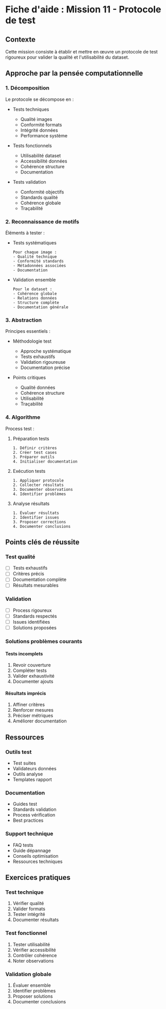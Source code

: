 # Fiche d'aide : Mission 11 - Protocole de test

## Contexte
Cette mission consiste à établir et mettre en œuvre un protocole de test rigoureux pour valider la qualité et l'utilisabilité du dataset.

## Approche par la pensée computationnelle

### 1. Décomposition
Le protocole se décompose en :
- Tests techniques
  * Qualité images
  * Conformité formats
  * Intégrité données
  * Performance système

- Tests fonctionnels
  * Utilisabilité dataset
  * Accessibilité données
  * Cohérence structure
  * Documentation

- Tests validation
  * Conformité objectifs
  * Standards qualité
  * Cohérence globale
  * Traçabilité

### 2. Reconnaissance de motifs
Éléments à tester :
- Tests systématiques

  ```
  Pour chaque image :
  - Qualité technique
  - Conformité standards
  - Métadonnées associées
  - Documentation
  ```

- Validation ensemble

  ```
  Pour le dataset :
  - Cohérence globale
  - Relations données
  - Structure complète
  - Documentation générale
  ```

### 3. Abstraction
Principes essentiels :
- Méthodologie test
  * Approche systématique
  * Tests exhaustifs
  * Validation rigoureuse
  * Documentation précise

- Points critiques
  * Qualité données
  * Cohérence structure
  * Utilisabilité
  * Traçabilité

### 4. Algorithme
Process test :

1. Préparation tests

   ```
   1. Définir critères
   2. Créer test cases
   3. Préparer outils
   4. Initialiser documentation
   ```

2. Exécution tests

   ```
   1. Appliquer protocole
   2. Collecter résultats
   3. Documenter observations
   4. Identifier problèmes
   ```

3. Analyse résultats

   ```
   1. Évaluer résultats
   2. Identifier issues
   3. Proposer corrections
   4. Documenter conclusions
   ```

## Points clés de réussite

### Test qualité
- [ ] Tests exhaustifs
- [ ] Critères précis
- [ ] Documentation complète
- [ ] Résultats mesurables

### Validation
- [ ] Process rigoureux
- [ ] Standards respectés
- [ ] Issues identifiées
- [ ] Solutions proposées

### Solutions problèmes courants

#### Tests incomplets
1. Revoir couverture
2. Compléter tests
3. Valider exhaustivité
4. Documenter ajouts

#### Résultats imprécis
1. Affiner critères
2. Renforcer mesures
3. Préciser métriques
4. Améliorer documentation

## Ressources

### Outils test
- Test suites
- Validateurs données
- Outils analyse
- Templates rapport

### Documentation
- Guides test
- Standards validation
- Process vérification
- Best practices

### Support technique
- FAQ tests
- Guide dépannage
- Conseils optimisation
- Ressources techniques

## Exercices pratiques

### Test technique
1. Vérifier qualité
2. Valider formats
3. Tester intégrité
4. Documenter résultats

### Test fonctionnel
1. Tester utilisabilité
2. Vérifier accessibilité
3. Contrôler cohérence
4. Noter observations

### Validation globale
1. Évaluer ensemble
2. Identifier problèmes
3. Proposer solutions
4. Documenter conclusions
